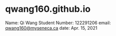 # qwang160.github.io
Name: Qi Wang
Student Number: 122291206
email: qwang160@myseneca.ca
date: Apr. 15, 2021
